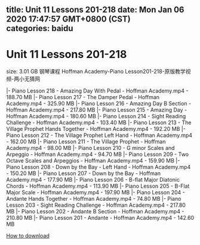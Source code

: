 
title: Unit 11 Lessons 201-218
date: Mon Jan 06 2020 17:47:57 GMT+0800 (CST)    
categories: baidu
---

# Unit 11 Lessons 201-218
size: 3.01 GB
 钢琴课程 Hoffman Academy-Piano Lesson201-218-原版教学视频-两小无猜网
 
|- Piano Lesson 218 - Amazing Day With Pedal - Hoffman Academy.mp4 - 188.70 MB
|- Piano Lesson 217 - The Damper Pedal - Hoffman Academy.mp4 - 325.90 MB
|- Piano Lesson 216 - Amazing Day B Section - Hoffman Academy.mp4 - 217.80 MB
|- Piano Lesson 215 - Amazing Day - Hoffman Academy.mp4 - 180.60 MB
|- Piano Lesson 214 - Sight Reading Challenge - Hoffman Academy.mp4 - 103.40 MB
|- Piano Lesson 213 - The Village Prophet Hands Together - Hoffman Academy.mp4 - 192.20 MB
|- Piano Lesson 212 - The Village Prophet Left Hand - Hoffman Academy.mp4 - 162.00 MB
|- Piano Lesson 211 - The Village Prophet - Hoffman Academy.mp4 - 98.00 MB
|- Piano Lesson 210 - G minor Scales and Arpeggio - Hoffman Academy.mp4 - 94.70 MB
|- Piano Lesson 209 - Two Octave Scales and Arpeggios - Hoffman Academy.mp4 - 159.90 MB
|- Piano Lesson 208 - Down by the Bay - Left Hand - Hoffman Academy.mp4 - 150.20 MB
|- Piano Lesson 207 - Down by the Bay - Hoffman Academy.mp4 - 177.90 MB
|- Piano Lesson 206 - B-flat Major Diatonic Chords - Hoffman Academy.mp4 - 113.90 MB
|- Piano Lesson 205 - B-Flat Major Scale - Hoffman Academy.mp4 - 197.90 MB
|- Piano Lesson 204 - Andante Hands Together - Hoffman Academy.mp4 - 74.80 MB
|- Piano Lesson 203 - Sight Reading Challenge - Hoffman Academy.mp4 - 217.80 MB
|- Piano Lesson 202 - Andante B Section - Hoffman Academy.mp4 - 210.80 MB
|- Piano Lesson 201 - Andante - Hoffman Academy.mp4 - 142.60 MB

[How to download](https://bpcam.bemobtrk.com/go/2ceec3aa-1ca2-46d6-b9ff-aaa5c184517c?jno=5063)